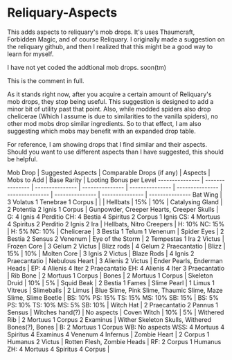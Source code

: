 # Reliquary-Aspects
This adds aspects to reliquary's mob drops.  It's uses Thaumcraft, Forbidden Magic, and of course Reliquary.  I originally made a suggestion on the reliquary github, and then I realized that this might be 
a good way to learn for myself.

I have not yet coded the addtional mob drops. soon(tm)

This is the comment in full.

As it stands right now, after you acquire a certain amount of Reliquary's mob drops, they stop being useful.  This suggestion is designed to add a minor bit of utility past that point.  Also, while modded spiders also drop chelicerae (Which I assume is due to similarities to the vanilla spiders), no other mod mobs drop similar ingredients.  So to that effect, I am also suggesting which mobs may benefit with an expanded drop table.  

For reference, I am showing drops that I find similar and their aspects.  Should you want to use different aspects than I have suggested, this should be helpful.

Mob Drop |  Suggested Aspects | Comparable Drops (if any) | Aspects | Mobs to Add | Base Rarity | Looting Bonus per Level
 --------------- | --------------- | --------------- | --------------- | --------------- | --------------- | --------------- | --------------- | --------------- | --------------- 
Bat Wing | 3 Volatus 1 Tenebrae 1 Corpus | | | Hellbats | 15% | 10% |
Catalysing Gland |  2 Potentia 2 Ignis 1 Corpus | Gunpowder, Creeper Hearts, Creeper Skulls | G: 4 Ignis 4 Perditio CH: 4 Bestia 4 Spiritus 2 Corpus 1 Ignis CS: 4 Mortuus 4 Spiritus 2 Perditio 2 Ignis 2 Ira | Hellbats, Nitro Creepers | H: 10% NC: 15% | H: 5% NC: 10% |
Chelicerae | 3 Bestia 1 Telum 1 Venenum | Spider Eyes | 2 Bestia 2 Sensus 2 Venenum |
Eye of the Storm | 2 Tempestas 1 Ira 2 Victus | 
Frozen Core | 3 Gelum 2 Victus | Blizz rods | 4 Gelum 2 Praecantatio | Blizz | 15% | 10% |
Molten Core | 3 Ignis 2 Victus | Blaze Rods | 4 Ignis 2 Praecantatio |
Nebulous Heart | 3 Alienis 2 Victus | Ender Pearls, Enderman Heads | EP: 4 Alienis 4 Iter 2 Praecantatio EH: 4 Alienis 4 Iter 3 Praecantatio |
Rib Bone | 2 Mortuus 1 Corpus | Bones | 2 Mortuus 1 Corpus | Skeleton Druid | 10% | 5% |
Squid Beak | 2 Bestia 1 Fames | 
Slime Pearl | 1 Limus 1 Vitreus | Slimeballs | 2 Limus | Blue Slime, Pink Slime, Thaumic Slime, Maze Slime, Slime Beetle | BS: 10% PS: 15% TS: 15% MS: 10% SB: 15% | BS: 5% PS: 10% TS: 10% MS: 5% SB: 10% | 
Witch Hat | 2 Praecantatio 2 Pannus 1 Sensus | Witches hand(?) | No aspects | Coven Witch | 10% | 5% |
Withered Rib | 2 Mortuus 1 Corpus 2 Examinus | Wither Skeleton Skulls, Withered Bones(?), Bones | B: 2 Mortuus 1 Corpus WB: No aspects WSS: 4 Mortuus 4 Spiritus 4 Examinus 4 Venenum 4 Infernus |
Zombie Heart | 2 Corpus 1 Humanus 2 Victus | Rotten Flesh, Zombie Heads | RF: 2 Corpus 1 Humanus ZH: 4 Mortuus 4 Spiritus 4 Corpus |
